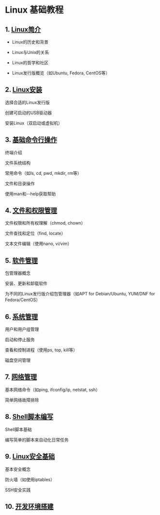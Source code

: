 # Linux 基础教程

## 1. [Linux简介](./Chapter_01.md)

* Linux的历史和背景

* Linux与Unix的关系

* Linux的哲学和社区

* Linux发行版概览（如Ubuntu, Fedora, CentOS等）

## 2. [Linux安装](./Chapter_02.md)

选择合适的Linux发行版

创建可启动的USB驱动器

安装Linux（双启动或虚拟机）

## 3. [基础命令行操作](./Chapter_03.md)

终端介绍

文件系统结构

常用命令（如ls, cd, pwd, mkdir, rm等）

文件和目录操作

使用man和--help获取帮助

## 4. [文件和权限管理](./Chapter_04.md)

文件权限和所有权理解（chmod, chown）

文件查找和定位（find, locate）

文本文件编辑（使用nano, vi/vim）

## 5. [软件管理](./Chapter_05.md)

包管理器概念

安装、更新和卸载软件

为不同的Linux发行版介绍包管理器（如APT for Debian/Ubuntu, YUM/DNF for Fedora/CentOS）

## 6. [系统管理](./Chapter_06.md)

用户和用户组管理

启动和停止服务

查看和控制进程（使用ps, top, kill等）

磁盘空间管理

## 7. [网络管理](./Chapter_07.md)

基本网络命令（如ping, ifconfig/ip, netstat, ssh）

简单网络故障排除

## 8. [Shell脚本编写](./Chapter_08.md)

Shell脚本基础

编写简单的脚本来自动化日常任务

## 9. [Linux安全基础](./Chapter_09.md)

基本安全概念

防火墙（如使用iptables）

SSH安全实践

## 10. [开发环境搭建](./Chapter_10.md)